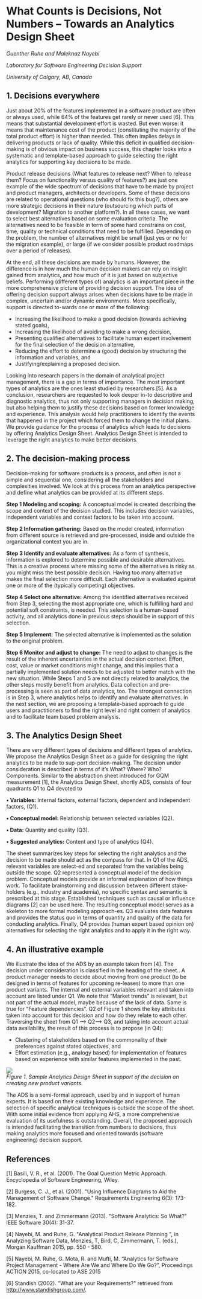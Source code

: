 #  What Counts is Decisions, Not Numbers – Towards an Analytics Design Sheet
*Guenther Ruhe and Maleknaz Nayebi*

*Laboratory for Software Engineering Decision Support*

*University of Calgary, AB, Canada*

## 1. Decisions everywhere
Just about 20% of the features implemented in a software product are often or always used, while 64% of the features get rarely or never used [6]. This means that substantial development effort is wasted. But even worse: it means that maintenance cost of the product (constituting the majority of the total product effort) is higher than needed. This often implies delays in delivering products or lack of quality. While this deficit in qualified decision-making is of obvious impact on business success, this chapter looks into a systematic and template-based approach to guide selecting the right analytics for supporting key decisions to be made. 

Product release decisions (What features to release next? When to release them? Focus on functionality versus quality of features?) are just one example of the wide spectrum of decisions that have to be made by project and product managers, architects or developers. Some of these decisions are related to operational questions (who should fix this bug?), others are more strategic decisions in their nature (outsourcing which parts of development? Migration to another platform?). In all these cases, we want to select best alternatives based on some evaluation criteria. The alternatives need to be feasible in term of some hard constrains on cost, time, quality or technical conditions that need to be fulfilled. Depending on the problem, the number of alternatives might be small (just yes or no for the migration example), or large (if we consider possible product roadmaps over a period of releases). 

At the end, all these decisions are made by humans. However, the difference is in how much the human decision makers can rely on insight gained from analytics, and how much of it is just based on subjective beliefs. Performing (different types of) analytics is an important piece in the more comprehensive picture of providing decision support. The idea of offering decision support always arises when decisions have to be made in complex, uncertain and/or dynamic environments. More specifically, support is directed to-wards one or more of the following: 

-	Increasing the likelihood to make a good decision (towards achieving stated goals),
-	Increasing the likelihood of avoiding to make a wrong decision,
-	Presenting qualified alternatives to facilitate human expert involvement for the final selection of the decision alternative,
-	Reducing the effort to determine a (good) decision by structuring the information and variables, and 
-	Justifying/explaining a proposed decision.

Looking into research papers in the domain of analytical project management, there is a gap in terms of importance. The most important types of analytics are the ones least studied by researchers [5]. As a conclusion, researchers are requested to look deeper in-to descriptive and diagnostic analytics, thus not only supporting managers in decision making, but also helping them to justify these decisions based on former knowledge and experience. This analysis would help practitioners to identify the events that happened in the project which forced them to change the initial plans. We provide guidance for the process of analytics which leads to decisions by offering Analytics Design Sheet. Analytics Design Sheet is intended to leverage the right analytics to make better decisions.

## 2. The decision-making process
Decision-making for software products is a process, and often is not a simple and sequential one, considering all the stakeholders and complexities involved. We look at this process from an analytics perspective and define what analytics can be provided at its different steps. 

**Step 1 Modeling and scoping:** A conceptual model is created describing the scope and context of the decision studied. This includes decision variables, independent variables and context factors to be taken into account. 

**Step 2 Information gathering:** Based on the model created, information from different source is retrieved and pre-processed, inside and outside the organizational context you are in.

**Step 3 Identify and evaluate alternatives:** As a form of synthesis, information is explored to determine possible and desirable alternatives. This is a creative process where missing some of the alternatives is risky as you might miss the best possible decision. Having too many alternative makes the final selection more difficult. Each alternative is evaluated against one or more of the (typically competing) objectives. 

**Step 4 Select one alternative:** Among the identified alternatives received from Step 3, selecting the most appropriate one, which is fulfilling hard and potential soft constraints, is needed. This selection is a human-based activity, and all analytics done in previous steps should be in support of this selection. 

**Step 5 Implement:** The selected alternative is implemented as the solution to the original problem.

**Step 6 Monitor and adjust to change:** The need to adjust to changes is the result of the inherent uncertainties in the actual decision context. Effort, cost, value or market conditions might change, and this implies that a partially implemented solution needs to be adjusted to better match with the new situation. 
While Steps 1 and 5 are not directly related to analytics, the other steps mostly benefit from analytics. Data collection and pre-processing is seen as part of data analytics, too. The strongest connection is in Step 3, where analytics helps to identify and evaluate alternatives. In the next section, we are proposing a template-based approach to guide users and practitioners to find the right level and right content of analytics and to facilitate team based problem analysis. 

## 3. The Analytics Design Sheet
There are very different types of decisions and different types of analytics. We propose the Analytics Design Sheet as a guide for designing the right analytics to be made to sup-port decision-making. The decision under consideration is described in terms of it’s What? Where? Who? Components. Similar to the abstraction sheet introduced for GQM measurement [1], the Analytics Design Sheet, shortly ADS, consists of four quadrants Q1 to Q4 devoted to 

  **• Variables:** Internal factors, external factors, dependent and independent factors, (Q1).
  
  **• Conceptual model:** Relationship between selected variables (Q2). 
  
  **• Data:** Quantity and quality (Q3).
  
  **• Suggested analytics:** Content and type of analytics (Q4).

The sheet summarizes key steps for selecting the right analytics and the decision to be made should act as the compass for that. In Q1 of the ADS, relevant variables are select-ed and separated from the variables being outside the scope. Q2 represented a conceptual model of the decision problem. Conceptual models provide an informal explanation of how things work. To facilitate brainstorming and discussion between different stake-holders (e.g., industry and academia), no specific syntax and semantic is prescribed at this stage. Established techniques such as causal or influence diagrams [2] can be used here. The resulting conceptual model serves as a skeleton to more formal modeling approach-es. Q3 evaluates data features and provides the status quo in terms of quantity and quality of the data for conducting analytics. Finally, Q4 provides (human expert based opinion on) alternatives for selecting the right analytics and to apply it in the right way.

## 4. An illustrative example
We illustrate the idea of the ADS by an example taken from [4]. The decision under consideration is classified in the heading of the sheet.. A product manager needs to decide about moving from one product (to be designed in terms of features for upcoming re-leases) to more than one product variants. The internal and external variables relevant and taken into account are listed under Q1. We note that “Market trends” is relevant, but not part of the actual model, maybe because of the lack of data. Same is true for “Feature dependencies”. Q2 of Figure 1 shows the key attributes taken into account for this decision and how do they relate to each other. Traversing the sheet from Q1 --> Q2--> Q3, and taking into account actual data availability, the result of this process is to propose (in Q4):

-  Clustering of stakeholders based on the commonality of their preferences against stated objectives, and 
- Effort estimation (e.g., analogy based) for implementation of features based on experience with similar features implemented in the past.
 
![](ASD.jpg)<br>
*Figure 1. Sample Analytics Design Sheet in support of the decision on creating new product variants.*

The ADS is a semi-formal approach, used by and in support of human experts. It is based on their existing knowledge and experience. The selection of specific analytical techniques is outside the scope of the sheet. With some initial evidence from applying AHS, a more comprehensive evaluation of its usefulness is outstanding. Overall, the proposed approach is intended facilitating the transition from numbers to decisions, thus making analytics more focused and oriented towards (software engineering) decision support.

## References
[1] Basili, V. R., et al. (2001). The Goal Question Metric Approach. Encyclopedia of Software Engineering, Wiley.

[2] Burgess, C. J., et al. (2001). "Using Influence Diagrams to Aid the Management of Software Change." Requirements Engineering 6(3): 173-182.

[3] Menzies, T. and Zimmermann (2013). "Software Analytics: So What?" IEEE Software 30(4): 31-37.

[4] Nayebi, M. and Ruhe, G. "Analytical Product Release Planning ", in Analyzing Software Data, Menzies, T, Bird, C, Zimmermann, T. (eds.), Morgan Kauffman 2015, pp. 550 - 580.

[5] Nayebi, M. Ruhe, G. Mota, R. and Mufti, M. “Analytics for Software Project Management - Where Are We and Where Do We Go?”, Proceedings ACTION 2015, co-located to ASE 2015

[6] Standish (2002). "What are your Requirements?" retrieved from http://www.standishgroup.com/.
